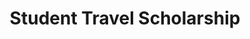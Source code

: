 ---
title: "Student Travel Scholarship"
excerpt: "2018 student travel scholarship for exchange to University of Glasgow"
collection: awards
type: "awards"
permalink: /awards/2018-12-31-UWA-travel
---